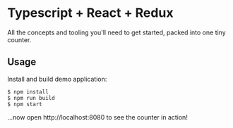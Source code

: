 # Typescript + React + Redux

All the concepts and tooling you'll need to get started, packed into one tiny
counter.

## Usage

Install and build demo application:

    $ npm install
    $ npm run build
    $ npm start

...now open http://localhost:8080 to see the counter in action!

